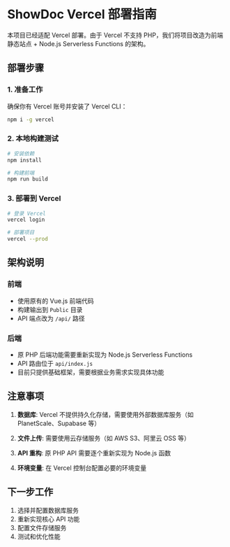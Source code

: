 # ShowDoc Vercel 部署指南

本项目已经适配 Vercel 部署。由于 Vercel 不支持 PHP，我们将项目改造为前端静态站点 + Node.js Serverless Functions 的架构。

## 部署步骤

### 1. 准备工作
确保你有 Vercel 账号并安装了 Vercel CLI：
```bash
npm i -g vercel
```

### 2. 本地构建测试
```bash
# 安装依赖
npm install

# 构建前端
npm run build
```

### 3. 部署到 Vercel
```bash
# 登录 Vercel
vercel login

# 部署项目
vercel --prod
```

## 架构说明

### 前端
- 使用原有的 Vue.js 前端代码
- 构建输出到 `Public` 目录
- API 端点改为 `/api/` 路径

### 后端
- 原 PHP 后端功能需要重新实现为 Node.js Serverless Functions
- API 路由位于 `api/index.js`
- 目前只提供基础框架，需要根据业务需求实现具体功能

## 注意事项

1. **数据库**: Vercel 不提供持久化存储，需要使用外部数据库服务（如 PlanetScale、Supabase 等）

2. **文件上传**: 需要使用云存储服务（如 AWS S3、阿里云 OSS 等）

3. **API 重构**: 原 PHP API 需要逐个重新实现为 Node.js 函数

4. **环境变量**: 在 Vercel 控制台配置必要的环境变量

## 下一步工作

1. 选择并配置数据库服务
2. 重新实现核心 API 功能
3. 配置文件存储服务
4. 测试和优化性能